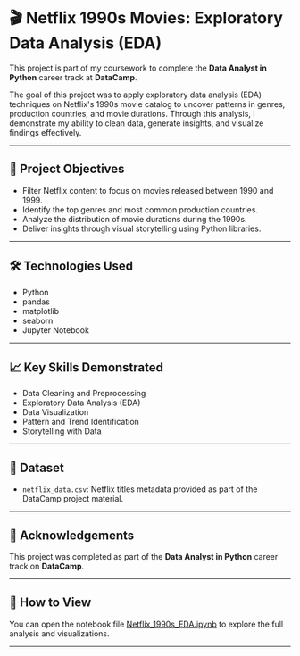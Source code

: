# 🎬 Netflix 1990s Movies: Exploratory Data Analysis (EDA)

This project is part of my coursework to complete the **Data Analyst in Python** career track at **DataCamp**.

The goal of this project was to apply exploratory data analysis (EDA) techniques on Netflix's 1990s movie catalog to uncover patterns in genres, production countries, and movie durations. Through this analysis, I demonstrate my ability to clean data, generate insights, and visualize findings effectively.

---

## 📌 Project Objectives
- Filter Netflix content to focus on movies released between 1990 and 1999.
- Identify the top genres and most common production countries.
- Analyze the distribution of movie durations during the 1990s.
- Deliver insights through visual storytelling using Python libraries.

---

## 🛠️ Technologies Used
- Python
- pandas
- matplotlib
- seaborn
- Jupyter Notebook

---

## 📈 Key Skills Demonstrated
- Data Cleaning and Preprocessing
- Exploratory Data Analysis (EDA)
- Data Visualization
- Pattern and Trend Identification
- Storytelling with Data

---

## 📂 Dataset
- `netflix_data.csv`: Netflix titles metadata provided as part of the DataCamp project material.

---

## 📜 Acknowledgements
This project was completed as part of the **Data Analyst in Python** career track on **DataCamp**.

---

## 🚀 How to View
You can open the notebook file [Netflix_1990s_EDA.ipynb](Netflix_1990s_EDA.ipynb) to explore the full analysis and visualizations.

---
